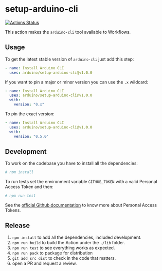 # setup-arduino-cli

[![Actions Status](https://github.com/arduino/setup-arduino-cli/workflows/Test%20Action/badge.svg)](https://github.com/arduino/setup-arduino-cli/actions)

This action makes the `arduino-cli` tool available to Workflows.

## Usage

To get the latest stable version of `arduino-cli` just add this step:

```yaml
- name: Install Arduino CLI
  uses: arduino/setup-arduino-cli@v1.0.0
```

If you want to pin a major or minor version you can use the `.x` wildcard:

```yaml
- name: Install Arduino CLI
  uses: arduino/setup-arduino-cli@v1.0.0
  with:
    version: "0.x"
```

To pin the exact version:

```yaml
- name: Install Arduino CLI
  uses: arduino/setup-arduino-cli@v1.0.0
  with:
    version: "0.5.0"
```

## Development

To work on the codebase you have to install all the dependencies:

```sh
# npm install
```

To run tests set the environment variable `GITHUB_TOKEN` with a valid Personal Access Token and then:

```sh
# npm run test
```

See the [official Github documentation][pat-docs] to know more about Personal Access Tokens.

## Release

1. `npm install` to add all the dependencies, included development.
2. `npm run build` to build the Action under the `./lib` folder.
3. `npm run test` to see everything works as expected.
4. `npm run pack` to package for distribution
5. `git add src dist` to check in the code that matters.
6. open a PR and request a review.

[pat-docs]: https://docs.github.com/en/github/authenticating-to-github/creating-a-personal-access-token
